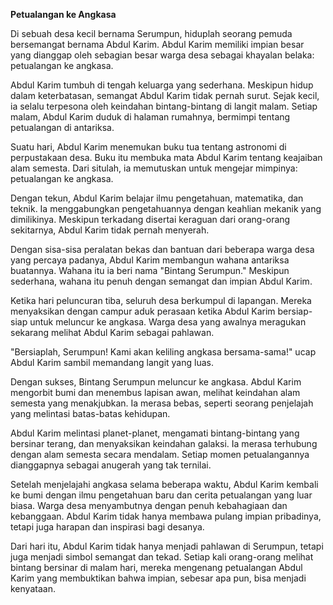 **Petualangan ke Angkasa**

Di sebuah desa kecil bernama Serumpun, hiduplah seorang pemuda bersemangat bernama Abdul Karim. Abdul Karim memiliki impian besar yang dianggap oleh sebagian besar warga desa sebagai khayalan belaka: petualangan ke angkasa.

Abdul Karim tumbuh di tengah keluarga yang sederhana. Meskipun hidup dalam keterbatasan, semangat Abdul Karim tidak pernah surut. Sejak kecil, ia selalu terpesona oleh keindahan bintang-bintang di langit malam. Setiap malam, Abdul Karim duduk di halaman rumahnya, bermimpi tentang petualangan di antariksa.

Suatu hari, Abdul Karim menemukan buku tua tentang astronomi di perpustakaan desa. Buku itu membuka mata Abdul Karim tentang keajaiban alam semesta. Dari situlah, ia memutuskan untuk mengejar mimpinya: petualangan ke angkasa.

Dengan tekun, Abdul Karim belajar ilmu pengetahuan, matematika, dan teknik. Ia menggabungkan pengetahuannya dengan keahlian mekanik yang dimilikinya. Meskipun terkadang disertai keraguan dari orang-orang sekitarnya, Abdul Karim tidak pernah menyerah.

Dengan sisa-sisa peralatan bekas dan bantuan dari beberapa warga desa yang percaya padanya, Abdul Karim membangun wahana antariksa buatannya. Wahana itu ia beri nama "Bintang Serumpun." Meskipun sederhana, wahana itu penuh dengan semangat dan impian Abdul Karim.

Ketika hari peluncuran tiba, seluruh desa berkumpul di lapangan. Mereka menyaksikan dengan campur aduk perasaan ketika Abdul Karim bersiap-siap untuk meluncur ke angkasa. Warga desa yang awalnya meragukan sekarang melihat Abdul Karim sebagai pahlawan.

"Bersiaplah, Serumpun! Kami akan keliling angkasa bersama-sama!" ucap Abdul Karim sambil memandang langit yang luas.

Dengan sukses, Bintang Serumpun meluncur ke angkasa. Abdul Karim mengorbit bumi dan menembus lapisan awan, melihat keindahan alam semesta yang menakjubkan. Ia merasa bebas, seperti seorang penjelajah yang melintasi batas-batas kehidupan.

Abdul Karim melintasi planet-planet, mengamati bintang-bintang yang bersinar terang, dan menyaksikan keindahan galaksi. Ia merasa terhubung dengan alam semesta secara mendalam. Setiap momen petualangannya dianggapnya sebagai anugerah yang tak ternilai.

Setelah menjelajahi angkasa selama beberapa waktu, Abdul Karim kembali ke bumi dengan ilmu pengetahuan baru dan cerita petualangan yang luar biasa. Warga desa menyambutnya dengan penuh kebahagiaan dan kebanggaan. Abdul Karim tidak hanya membawa pulang impian pribadinya, tetapi juga harapan dan inspirasi bagi desanya.

Dari hari itu, Abdul Karim tidak hanya menjadi pahlawan di Serumpun, tetapi juga menjadi simbol semangat dan tekad. Setiap kali orang-orang melihat bintang bersinar di malam hari, mereka mengenang petualangan Abdul Karim yang membuktikan bahwa impian, sebesar apa pun, bisa menjadi kenyataan.
